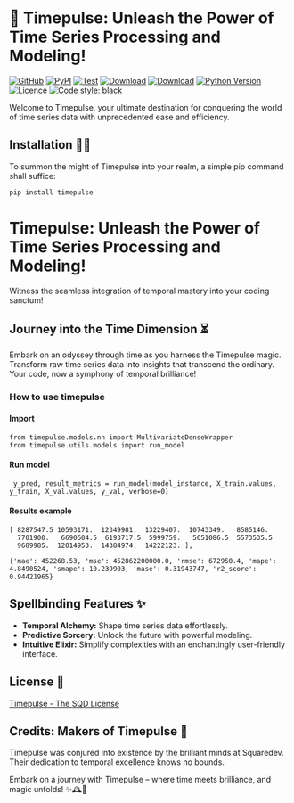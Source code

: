 # 🚀 Timepulse: Unleash the Power of Time Series Processing and Modeling!

[![GitHub][github_badge]][github_link] [![PyPI][pypi_badge]][pypi_link] 
[![Test][test_passing_badge]][test_passing_badge]
[![Download][download_badge]][download_link] 
[![Download][total_download_badge]][download_link]
[![Python Version](https://img.shields.io/badge/python-3.9%20%7C%203.10%20%7C%203.11-green.svg)](#supported-python-versions)
[![Licence][licence_badge]][licence_link]
[![Code style: black](https://img.shields.io/badge/code%20style-black-000000.svg)](https://github.com/psf/black) 


Welcome to Timepulse, your ultimate destination for conquering the world of time series data with unprecedented ease and efficiency.


## Installation 🧙‍♂️

To summon the might of Timepulse into your realm, a simple pip command shall suffice:

```bash
pip install timepulse
```

# Timepulse: Unleash the Power of Time Series Processing and Modeling!

Witness the seamless integration of temporal mastery into your coding sanctum!

## Journey into the Time Dimension ⏳

Embark on an odyssey through time as you harness the Timepulse magic. Transform raw time series data into insights that transcend the ordinary. Your code, now a symphony of temporal brilliance!

### How to use timepulse
#### Import 
```{python}
from timepulse.models.nn import MultivariateDenseWrapper
from timepulse.utils.models import run_model
```
#### Run model 

```{python}
 y_pred, result_metrics = run_model(model_instance, X_train.values, y_train, X_val.values, y_val, verbose=0)
```

#### Results example
```
[ 8287547.5 10593171.  12349981.  13229407.  10743349.   8585146.
  7701900.   6690604.5  6193717.5  5999759.   5651086.5  5573535.5
  9689985.  12014953.  14384974.  14222123. ],

{'mae': 452268.53, 'mse': 452862200000.0, 'rmse': 672950.4, 'mape': 4.8490524, 'smape': 10.239903, 'mase': 0.31943747, 'r2_score': 0.94421965}
```

## Spellbinding Features ✨

- **Temporal Alchemy:** Shape time series data effortlessly.
- **Predictive Sorcery:** Unlock the future with powerful modeling.
- **Intuitive Elixir:** Simplify complexities with an enchantingly user-friendly interface.

## License 📜

[Timepulse - The SQD License](https://www.squaredev.io/)

## Credits: Makers of Timepulse 🌈

Timepulse was conjured into existence by the brilliant minds at Squaredev. Their dedication to temporal excellence knows no bounds.

Embark on a journey with Timepulse – where time meets brilliance, and magic unfolds! ✨🕰️🚀



[github_badge]: https://badgen.net/badge/icon/GitHub?icon=github&color=black&label

[github_link]: https://github.com/squaredev-io/timepulse

[pypi_badge]: https://badge.fury.io/py/timepulse.svg

[pypi_link]: https://pypi.org/project/timepulse

[download_badge]: https://badgen.net/pypi/dm/timepulse

[total_download_badge]: https://static.pepy.tech/personalized-badge/timepulse?period=total&units=international_system&left_color=grey&right_color=green&left_text=Total%20Downloads

[download_link]: https://pypi.org/project/timepulse/#files

[licence_badge]: https://img.shields.io/github/license/squaredev-io/timepulse

[licence_link]: LICENSE

[test_passing_badge]: https://github.com/squaredev-io/timepulse/actions/workflows/release-pypi-package.yml/badge.svg
